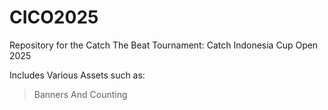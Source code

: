 # CICO2025

Repository for the Catch The Beat Tournament: Catch Indonesia Cup Open 2025

Includes Various Assets such as:
> Banners
> And Counting
